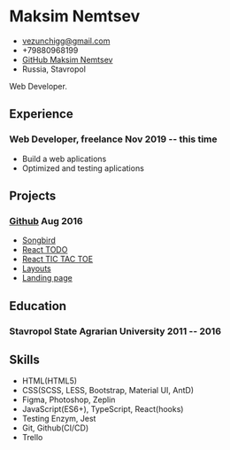 <!-- The (first) h1 will be used as the <title> of the HTML page -->
# Maksim Nemtsev

<!-- The unordered list immediately after the h1 will be formatted on a single
line. It is intended to be used for contact details -->
- <vezunchigg@gmail.com>
- +79880968199
- [GitHub Maksim Nemtsev](https://github.com/maksim-nemtsev)
- Russia, Stavropol

<!-- The paragraph after the h1 and ul and before the first h2 is optional. It
is intended to be used for a short summary. -->
Web Developer.

## Experience

<!-- You have to wrap the "left" and "right" half of these headings in spans by
hand -->
### <span>Web Developer, freelance</span> <span>Nov 2019 -- this time</span>

 - Build a web aplications
 - Optimized and testing aplications

## Projects

### <span>[Github](github.com/maksim-nemtsev)</span> <span>Aug 2016</span>
   - [Songbird](https://festive-ride-1644b7.netlify.app/)
   - [React TODO](https://pedantic-noyce-463bbd.netlify.app/)
   - [React TIC TAC TOE](https://quirky-murdock-7173cb.netlify.app/)
   - [Layouts](https://determined-bardeen-970f50.netlify.app/)
   - [Landing page](https://modest-poitras-ab85e4.netlify.app/)

## Education

### <span>Stavropol State Agrarian University</span> <span>2011 -- 2016</span>

## Skills

 - HTML(HTML5)
 - CSS(SCSS, LESS, Bootstrap, Material UI, AntD)
 - Figma, Photoshop, Zeplin
 - JavaScript(ES6+), TypeScript, React(hooks)
 - Testing Enzym, Jest
 - Git, Github(CI/CD)
 - Trello
